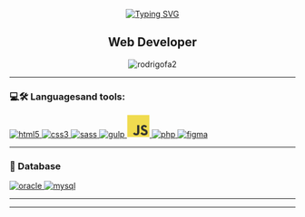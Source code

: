 <div align="center">
  

  
[![Typing SVG](https://readme-typing-svg.herokuapp.com?font=Tilt+Prism&size=36&pause=1000&color=5B81CA&center=true&vCenter=true&width=435&lines=Eduardo+Mart%C3%ADnez+G%C3%B3mez+)](https://git.io/typing-svg)
  
</div>
<div class="body">
  <div class="header" align="center">
    <h2>Web Developer</h2>
   
  </div>
  <p align="center"> <img src="https://komarev.com/ghpvc/?username=l4lomtz&label=Profile%20views&color=0e75b6&style=flat" alt="rodrigofa2" /> </p>
  
   
  </div>
  <div class="body">
    
   
---
    
### 💻🛠️ Languages ​​and tools:

    
<div>
   <a href="https://developer.mozilla.org/es/docs/Web/HTML" target="_blank" rel="noreferrer">
        <img src="https://www.vectorlogo.zone/logos/w3_html5/w3_html5-icon.svg"
            alt="html5" width="40" height="40" /> </a>
  <a href="https://www.w3schools.com/css/" target="_blank" rel="noreferrer">
        <img src="https://www.vectorlogo.zone/logos/w3_css/w3_css-icon.svg"
            alt="css3" width="40" height="40" /> </a>
    <a href="https://sass-lang.com/" target="_blank" rel="noreferrer">
        <img src="https://www.vectorlogo.zone/logos/sass-lang/sass-lang-icon.svg"
            alt="sass" width="40" height="40" /> </a>
   <a href="https://gulpjs.com/" target="_blank" rel="noreferrer">
        <img src="https://upload.vectorlogo.zone/logos/gulpjs/images/858a382c-2ed1-41d2-a5d5-ab7d33b132f5.svg"
            alt="gulp" width="40" height="40" /> </a>
   <a href="https://developer.mozilla.org/en-US/docs/Web/JavaScript" target="_blank" rel="noreferrer">
        <img src="https://raw.githubusercontent.com/devicons/devicon/master/icons/javascript/javascript-original.svg"
            alt="javascript" width="40" height="40" /> </a>
    <a href="https://www.php.net/" target="_blank" rel="noreferrer">
        <img src="https://www.vectorlogo.zone/logos/php/php-icon.svg"
            alt="php" width="55" height="55" /> </a>
    <a href="https://www.figma.com/" target="_blank" rel="noreferrer">
        <img src="https://www.vectorlogo.zone/logos/figma/figma-icon.svg" alt="figma" width="40" height="40" /> </a>
  
  ---
  
 
  ### 💾 Database
  

<a href="https://www.oracle.com/mx/database/" target="_blank" rel="noreferrer">
        <img src="https://www.vectorlogo.zone/logos/oracle/oracle-ar21.svg"
            alt="oracle" width="60" height="50" /> </a>
<a href="https://www.mysql.com/" target="_blank" rel="noreferrer">
        <img src="https://www.vectorlogo.zone/logos/mysql/mysql-official.svg"
            alt="mysql" width="60" height="50" /> </a>
  
  ---
  
   
  
---

  
</div>
  </div>
  
</div>
